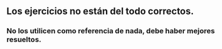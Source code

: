 ## Los ejercicios no están del todo correctos.
### No los utilicen como referencia de nada, debe haber mejores resueltos.